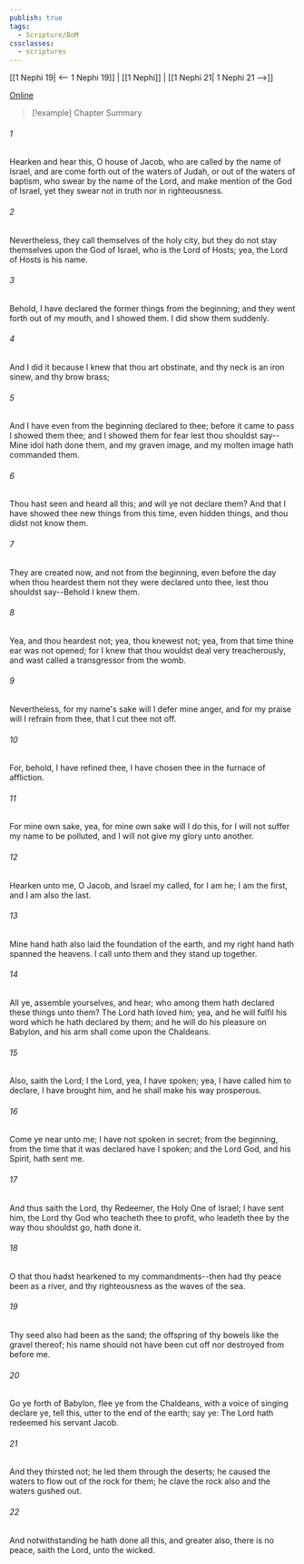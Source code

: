 ```yaml
---
publish: true
tags:
  - Scripture/BoM
cssclasses:
  - scriptures
---
```

[[1 Nephi 19| <-- 1 Nephi 19]] | [[1 Nephi]] | [[1 Nephi 21| 1 Nephi 21 -->]]

[Online](https://churchofjesuschrist.org/study/scriptures/bofm/1-ne/20?lang=eng)

>[!example] Chapter Summary
>
###### 1
Hearken and hear this, O house of Jacob, who are called by the name of Israel, and are come forth out of the waters of Judah, or out of the waters of baptism, who swear by the name of the Lord, and make mention of the God of Israel, yet they swear not in truth nor in righteousness.
###### 2
Nevertheless, they call themselves of the holy city, but they do not stay themselves upon the God of Israel, who is the Lord of Hosts; yea, the Lord of Hosts is his name.
###### 3
Behold, I have declared the former things from the beginning; and they went forth out of my mouth, and I showed them. I did show them suddenly.
###### 4
And I did it because I knew that thou art obstinate, and thy neck is an iron sinew, and thy brow brass;
###### 5
And I have even from the beginning declared to thee; before it came to pass I showed them thee; and I showed them for fear lest thou shouldst say--Mine idol hath done them, and my graven image, and my molten image hath commanded them.
###### 6
Thou hast seen and heard all this; and will ye not declare them? And that I have showed thee new things from this time, even hidden things, and thou didst not know them.
###### 7
They are created now, and not from the beginning, even before the day when thou heardest them not they were declared unto thee, lest thou shouldst say--Behold I knew them.
###### 8
Yea, and thou heardest not; yea, thou knewest not; yea, from that time thine ear was not opened; for I knew that thou wouldst deal very treacherously, and wast called a transgressor from the womb.
###### 9
Nevertheless, for my name's sake will I defer mine anger, and for my praise will I refrain from thee, that I cut thee not off.
###### 10
For, behold, I have refined thee, I have chosen thee in the furnace of affliction.
###### 11
For mine own sake, yea, for mine own sake will I do this, for I will not suffer my name to be polluted, and I will not give my glory unto another.
###### 12
Hearken unto me, O Jacob, and Israel my called, for I am he; I am the first, and I am also the last.
###### 13
Mine hand hath also laid the foundation of the earth, and my right hand hath spanned the heavens. I call unto them and they stand up together.
###### 14
All ye, assemble yourselves, and hear; who among them hath declared these things unto them? The Lord hath loved him; yea, and he will fulfil his word which he hath declared by them; and he will do his pleasure on Babylon, and his arm shall come upon the Chaldeans.
###### 15
Also, saith the Lord; I the Lord, yea, I have spoken; yea, I have called him to declare, I have brought him, and he shall make his way prosperous.
###### 16
Come ye near unto me; I have not spoken in secret; from the beginning, from the time that it was declared have I spoken; and the Lord God, and his Spirit, hath sent me.
###### 17
And thus saith the Lord, thy Redeemer, the Holy One of Israel; I have sent him, the Lord thy God who teacheth thee to profit, who leadeth thee by the way thou shouldst go, hath done it.
###### 18
O that thou hadst hearkened to my commandments--then had thy peace been as a river, and thy righteousness as the waves of the sea.
###### 19
Thy seed also had been as the sand; the offspring of thy bowels like the gravel thereof; his name should not have been cut off nor destroyed from before me.
###### 20
Go ye forth of Babylon, flee ye from the Chaldeans, with a voice of singing declare ye, tell this, utter to the end of the earth; say ye: The Lord hath redeemed his servant Jacob.
###### 21
And they thirsted not; he led them through the deserts; he caused the waters to flow out of the rock for them; he clave the rock also and the waters gushed out.
###### 22
And notwithstanding he hath done all this, and greater also, there is no peace, saith the Lord, unto the wicked.



